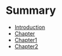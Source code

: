 # Summary

* [Introduction](README.md)
* [Chapter](chapter/README.md)
* [Chapter1](chapter1/README.md)
* [Chapter2](chapter2/README.md)

